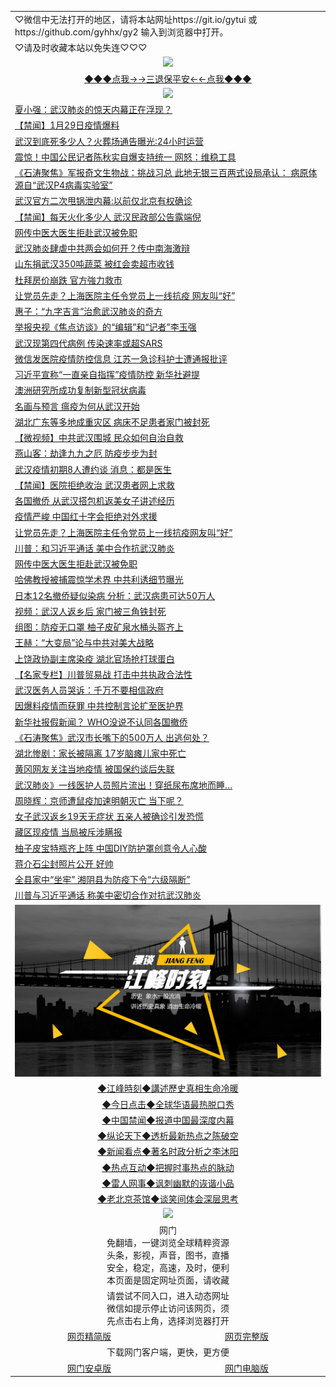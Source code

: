  <table>
<tr>
<td colspan="2" align=left>
♡微信中无法打开的地区，请将本站网址https://git.io/gytui 或 https://github.com/gyhhx/gy2 输入到浏览器中打开。 
 </td>
</tr>
 <tr>
 <td colspan="2" align=left>
♡请及时收藏本站以免失连♡♡♡
</td>
 </tr>
  <tr>
    <td colspan="2" align=center><img src="https://github.com/gyhhx/image-upload/blob/master/3t.jpg"></td>
 </tr>
 <tr><td colspan="2" align="center"><a href="https://xball.casa/oo.aspx?name=ogQuit&key=eqxowaguscvmxdgc&from=gy">◆◆◆点我→→三退保平安←←点我◆◆◆</a></td></tr>
  <tr>
    <td colspan="2" align=center><img src="https://cdn.jsdelivr.net/gh/gyoupiodf/im1/%E7%BD%91%E9%97%A8%E6%96%B0%E9%97%BB1.jpg"></td>
 </tr>
<tr><td colspan="2" align="left"><a href="https://xball.casa/oo.aspx?name=c1123479&key=eqxowaguscvmxdgc&from=gy">夏小强：武汉肺炎的惊天内幕正在浮现？</a></td></tr>
<tr><td colspan="2" align="left"><a href="https://xball.casa/oo.aspx?name=c1123554&key=eqxowaguscvmxdgc&from=gy">【禁闻】1月29日疫情爆料</a></td></tr>
<tr><td colspan="2" align="left"><a href="https://xball.casa/oo.aspx?name=c1123442&key=eqxowaguscvmxdgc&from=gy">武汉到底死多少人？火葬场通告曝光:24小时运营</a></td></tr>
<tr><td colspan="2" align="left"><a href="https://xball.casa/oo.aspx?name=c1123491&key=eqxowaguscvmxdgc&from=gy">震惊！中国公民记者陈秋实自爆支持统一 网怒：维稳工具</a></td></tr>
<tr><td colspan="2" align="left"><a href="https://xball.casa/oo.aspx?name=c1123482&key=eqxowaguscvmxdgc&from=gy">《石涛聚焦》军报奇文生物战：挑战习总 此地无银三百两式设局承认： 病原体 源自“武汉P4病毒实验室”</a></td></tr>
<tr><td colspan="2" align="left"><a href="https://xball.casa/oo.aspx?name=c1123444&key=eqxowaguscvmxdgc&from=gy">武汉官方二次甩锅泄内幕:以前仅北京有权确诊</a></td></tr>
<tr><td colspan="2" align="left"><a href="https://xball.casa/oo.aspx?name=c1123555&key=eqxowaguscvmxdgc&from=gy">【禁闻】每天火化多少人 武汉民政部公告露端倪</a></td></tr>
<tr><td colspan="2" align="left"><a href="https://xball.casa/oo.aspx?name=c1123547&key=eqxowaguscvmxdgc&from=gy">网传中医大医生拒赴武汉被免职</a></td></tr>
<tr><td colspan="2" align="left"><a href="https://xball.casa/oo.aspx?name=c1123565&key=eqxowaguscvmxdgc&from=gy">武汉肺炎肆虐中共两会如何开？传中南海激辩</a></td></tr>
<tr><td colspan="2" align="left"><a href="https://xball.casa/oo.aspx?name=c1123458&key=eqxowaguscvmxdgc&from=gy">山东捐武汉350吨蔬菜 被红会卖超市收钱</a></td></tr>
<tr><td colspan="2" align="left"><a href="https://xball.casa/oo.aspx?name=c1123549&key=eqxowaguscvmxdgc&from=gy">杜拜房价崩跌 官方強力救市</a></td></tr>
<tr><td colspan="2" align="left"><a href="https://xball.casa/oo.aspx?name=c1123480&key=eqxowaguscvmxdgc&from=gy">让党员先走？上海医院主任令党员上一线抗疫 网友叫“好”</a></td></tr>
<tr><td colspan="2" align="left"><a href="https://xball.casa/oo.aspx?name=c1123447&key=eqxowaguscvmxdgc&from=gy">惠子：“九字吉言”治愈武汉肺炎的奇方</a></td></tr>
<tr><td colspan="2" align="left"><a href="https://xball.casa/oo.aspx?name=c1123530&key=eqxowaguscvmxdgc&from=gy">举报央视《焦点访谈》的“编辑”和“记者”李玉强</a></td></tr>
<tr><td colspan="2" align="left"><a href="https://xball.casa/oo.aspx?name=c1123567&key=eqxowaguscvmxdgc&from=gy">武汉现第四代病例 传染速率或超SARS</a></td></tr>
<tr><td colspan="2" align="left"><a href="https://xball.casa/oo.aspx?name=c1123559&key=eqxowaguscvmxdgc&from=gy">微信发医院疫情防控信息 江苏一急诊科护士遭通报批评</a></td></tr>
<tr><td colspan="2" align="left"><a href="https://xball.casa/oo.aspx?name=c1123445&key=eqxowaguscvmxdgc&from=gy">习近平宣称“一直亲自指挥”疫情防控 新华社避提</a></td></tr>
<tr><td colspan="2" align="left"><a href="https://xball.casa/oo.aspx?name=c1123562&key=eqxowaguscvmxdgc&from=gy">澳洲研究所成功复制新型冠状病毒</a></td></tr>
<tr><td colspan="2" align="left"><a href="https://xball.casa/oo.aspx?name=c1123573&key=eqxowaguscvmxdgc&from=gy">名画与预言 瘟疫为何从武汉开始</a></td></tr>
<tr><td colspan="2" align="left"><a href="https://xball.casa/oo.aspx?name=c1123561&key=eqxowaguscvmxdgc&from=gy">湖北广东等多地成重灾区 病床不足患者家门被封死</a></td></tr>
<tr><td colspan="2" align="left"><a href="https://xball.casa/oo.aspx?name=c1123526&key=eqxowaguscvmxdgc&from=gy">【微视频】中共武汉围城 民众如何自治自救</a></td></tr>
<tr><td colspan="2" align="left"><a href="https://xball.casa/oo.aspx?name=c1123446&key=eqxowaguscvmxdgc&from=gy">燕山客：劫逢九九之厄 防疫步步为封</a></td></tr>
<tr><td colspan="2" align="left"><a href="https://xball.casa/oo.aspx?name=c1123564&key=eqxowaguscvmxdgc&from=gy">武汉疫情初期8人遭约谈 消息：都是医生</a></td></tr>
<tr><td colspan="2" align="left"><a href="https://xball.casa/oo.aspx?name=c1123529&key=eqxowaguscvmxdgc&from=gy">【禁闻】医院拒绝收治 武汉患者网上求救</a></td></tr>
<tr><td colspan="2" align="left"><a href="https://xball.casa/oo.aspx?name=c1123524&key=eqxowaguscvmxdgc&from=gy">各国撤侨 从武汉搭包机返美女子讲述经历</a></td></tr>
<tr><td colspan="2" align="left"><a href="https://xball.casa/oo.aspx?name=c1123560&key=eqxowaguscvmxdgc&from=gy">疫情严峻 中国红十字会拒绝对外求援</a></td></tr>
<tr><td colspan="2" align="left"><a href="https://xball.casa/oo.aspx?name=c1123557&key=eqxowaguscvmxdgc&from=gy">让党员先走？上海医院主任令党员上一线抗疫网友叫“好”</a></td></tr>
<tr><td colspan="2" align="left"><a href="https://xball.casa/oo.aspx?name=c1123501&key=eqxowaguscvmxdgc&from=gy">川普：和习近平通话 美中合作抗武汉肺炎</a></td></tr>
<tr><td colspan="2" align="left"><a href="https://xball.casa/oo.aspx?name=c1123513&key=eqxowaguscvmxdgc&from=gy">网传中医大医生拒赴武汉被免职</a></td></tr>
<tr><td colspan="2" align="left"><a href="https://xball.casa/oo.aspx?name=c1123552&key=eqxowaguscvmxdgc&from=gy">哈佛教授被捕震惊学术界 中共利诱细节曝光</a></td></tr>
<tr><td colspan="2" align="left"><a href="https://xball.casa/oo.aspx?name=c1123568&key=eqxowaguscvmxdgc&from=gy">日本12名撤侨疑似染病 分析：武汉病患可达50万人</a></td></tr>
<tr><td colspan="2" align="left"><a href="https://xball.casa/oo.aspx?name=c1123500&key=eqxowaguscvmxdgc&from=gy">视频：武汉人返乡后 家门被三角铁封死</a></td></tr>
<tr><td colspan="2" align="left"><a href="https://xball.casa/oo.aspx?name=c1123512&key=eqxowaguscvmxdgc&from=gy">组图：防疫无口罩 柚子皮矿泉水桶头盔齐上</a></td></tr>
<tr><td colspan="2" align="left"><a href="https://xball.casa/oo.aspx?name=c1123528&key=eqxowaguscvmxdgc&from=gy">王赫：“大变局”论与中共对美大战略</a></td></tr>
<tr><td colspan="2" align="left"><a href="https://xball.casa/oo.aspx?name=c1123477&key=eqxowaguscvmxdgc&from=gy">上饶政协副主席染疫 湖北官场抢打球蛋白</a></td></tr>
<tr><td colspan="2" align="left"><a href="https://xball.casa/oo.aspx?name=c1123553&key=eqxowaguscvmxdgc&from=gy">【名家专栏】川普贸易战 打击中共执政合法性</a></td></tr>
<tr><td colspan="2" align="left"><a href="https://xball.casa/oo.aspx?name=c1123459&key=eqxowaguscvmxdgc&from=gy">武汉医务人员哭诉：千万不要相信政府</a></td></tr>
<tr><td colspan="2" align="left"><a href="https://xball.casa/oo.aspx?name=c1123457&key=eqxowaguscvmxdgc&from=gy">因爆料疫情而获罪 中共控制言论扩至医护界</a></td></tr>
<tr><td colspan="2" align="left"><a href="https://xball.casa/oo.aspx?name=c1123546&key=eqxowaguscvmxdgc&from=gy">新华社报假新闻？ WHO没说不认同各国撤侨</a></td></tr>
<tr><td colspan="2" align="left"><a href="https://xball.casa/oo.aspx?name=c1123504&key=eqxowaguscvmxdgc&from=gy">《石涛聚焦》武汉市长嘴下的500万人 出逃何处？</a></td></tr>
<tr><td colspan="2" align="left"><a href="https://xball.casa/oo.aspx?name=c1123570&key=eqxowaguscvmxdgc&from=gy">湖北惨剧：家长被隔离 17岁脑瘫儿家中死亡</a></td></tr>
<tr><td colspan="2" align="left"><a href="https://xball.casa/oo.aspx?name=c1123498&key=eqxowaguscvmxdgc&from=gy">黄冈网友关注当地疫情 被国保约谈后失联</a></td></tr>
<tr><td colspan="2" align="left"><a href="https://xball.casa/oo.aspx?name=c1123470&key=eqxowaguscvmxdgc&from=gy">武汉肺炎》一线医护人员照片流出！穿纸尿布席地而睡…</a></td></tr>
<tr><td colspan="2" align="left"><a href="https://xball.casa/oo.aspx?name=c1123566&key=eqxowaguscvmxdgc&from=gy">周晓辉：京师遭鼠疫加速明朝灭亡 当下呢？</a></td></tr>
<tr><td colspan="2" align="left"><a href="https://xball.casa/oo.aspx?name=c1123481&key=eqxowaguscvmxdgc&from=gy">女子武汉返乡19天无症状 五亲人被确诊引发恐慌</a></td></tr>
<tr><td colspan="2" align="left"><a href="https://xball.casa/oo.aspx?name=c1123558&key=eqxowaguscvmxdgc&from=gy">藏区现疫情 当局被斥涉瞒报</a></td></tr>
<tr><td colspan="2" align="left"><a href="https://xball.casa/oo.aspx?name=c1123443&key=eqxowaguscvmxdgc&from=gy">柚子皮宝特瓶齐上阵 中国DIY防护罩创意令人心酸</a></td></tr>
<tr><td colspan="2" align="left"><a href="https://xball.casa/oo.aspx?name=c1123572&key=eqxowaguscvmxdgc&from=gy">蒋介石尘封照片公开 好帅</a></td></tr>
<tr><td colspan="2" align="left"><a href="https://xball.casa/oo.aspx?name=c1123503&key=eqxowaguscvmxdgc&from=gy">全县家中“坐牢” 湘阴县为防疫下令“六级隔断”</a></td></tr>
<tr><td colspan="2" align="left"><a href="https://xball.casa/oo.aspx?name=c1123516&key=eqxowaguscvmxdgc&from=gy">川普与习近平通话 称美中密切合作对抗武汉肺炎</a></td></tr>

 <tr>
   <td colspan="2" align=center><img src="https://github.com/gyoupiodf/im1/blob/master/jf-1.jpg"></td>
  </tr>
   <tr>
   <td colspan="2" align=center> 
<a href="https://xball.casa/oo.aspx?name=c922850&key=eqxowaguscvmxdgc&from=gy&tag=9877">◆江峰時刻◆講述歷史真相生命冷暖</a><br/>
    </td>
  </tr>
   <tr>
   <td colspan="2" align=center> 
<a href="https://xball.casa/oo.aspx?name=c816850&key=eqxowaguscvmxdgc&from=gy&tag=9877">◆今日点击◆全球华语最热脱口秀</a><br/>
    </td>
  </tr>
  <tr>
  <td colspan="2" align=center>
<a href="https://xball.casa/oo.aspx?name=c816860&key=eqxowaguscvmxdgc&from=gy&tag=99733110">◆中国禁闻◆报道中国最深度内幕</a><br/>
   </tr>
  <tr>
     <td colspan="2" align=center>
<a href="https://xball.casa/oo.aspx?name=c816855&key=eqxowaguscvmxdgc&from=gy&tag=997110">◆纵论天下◆透析最新热点之陈破空</a><br/>
   </tr>
   <tr>
      <td colspan="2" align=center>
<a href="https://xball.casa/oo.aspx?name=c838308&key=eqxowaguscvmxdgc&from=gy&tag=9973110">◆新闻看点◆著名时政分析之李沐阳</a><br/>
   </tr>
   <tr>
     <td colspan="2" align=center>
<a href="https://xball.casa/oo.aspx?name=c816852&key=eqxowaguscvmxdgc&from=gy&tag=9733110">◆热点互动◆把握时事热点的脉动</a><br/>
   </tr>
   <tr>
      <td colspan="2" align=center>
<a href="https://xball.casa/oo.aspx?name=c816694&key=eqxowaguscvmxdgc&from=gy&tag=93310">◆雷人网事◆讽刺幽默的诙谐小品</a><br/>
   </tr>
   <tr>
    <td colspan="2" align=center>
<a href="https://xball.casa/oo.aspx?name=c816650&key=eqxowaguscvmxdgc&from=gy&tag=9973110">◆老北京茶馆◆谈笑间体会深层思考</a><br/>
   </tr>
 <tr>
    <td colspan="2" align="center"><img src="https://gitlab.com/ogate2/up/raw/master/_/oGate65.jpg"/></td>
  </tr>
  <tr>
    <td colspan="2" align="center">网门<br/>免翻墙，一键浏览全球精粹资源<br/>头条，影视，声音，图书，直播<br/>安全，稳定，高速，及时，便利<br/>本页面是固定网址页面，请收藏</td>
  <tr>
  <tr>
    <td colspan="2" align="center">请尝试不同入口，进入动态网址<br/>微信如提示停止访问该网页，须<br/>先点击右上角，选择浏览器打开</td>
  <tr>  
  <tr>
    <td align="center"><a href="https://gitcdn.xyz/repo/otiny/up/master/show002.htm">网页精简版</a></td>
    <td align="center"><a href="https://gitcdn.xyz/repo/otiny/up/master/show001.htm">网页完整版</a></td>
  </tr>
  <tr>
    <td colspan="2" align="center">下载网门客户端，更快，更方便</td>
  <tr>
  <tr>
    <td align="center"><a href="https://raw.githubusercontent.com/opipe/up/master/oGatea.apk">网门安卓版</a></td>
    <td align="center"><a href="https://raw.githubusercontent.com/opipe/up/master/oGate.zip">网门电脑版</a></td>
  </tr>
</table>


